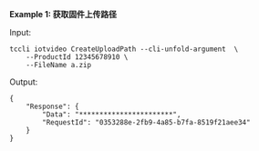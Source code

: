 **Example 1: 获取固件上传路径**



Input: 

```
tccli iotvideo CreateUploadPath --cli-unfold-argument  \
    --ProductId 12345678910 \
    --FileName a.zip
```

Output: 
```
{
    "Response": {
        "Data": "***********************",
        "RequestId": "0353288e-2fb9-4a85-b7fa-8519f21aee34"
    }
}
```

